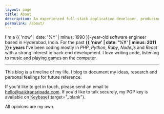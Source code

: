 ```yaml
---
layout: page
title: About
description: An experienced full-stack application developer, producing high quality web applications.
permalink: /about/
---
```


I'm a {{ 'now' | date: '%Y' | minus: 1990 }}-year-old software engineer based in Hyderabad, India. For the past **{{ 'now' | date: '%Y' | minus: 2011 }}+ years** I've been coding mostly in *PHP*, *Python*, *Ruby*, *Node.js* and *React* with a strong interest in back-end development. I love writing code, listening to music and playing games on the computer.

---

This blog is a timeline of my life. I blog to document my ideas, research and personal feelings for future reference.

If you'd like to get in touch, please send an email to [hello@saikiransripada.com](mailto:hello@saikiransripada.com). If you'd like to talk securely, my PGP key is available on [Keybase](https://keybase.io/saikiransripada){:target="_blank"}.

All opinions are my own.